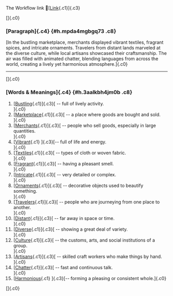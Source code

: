 The Workflow link
👏[[Link](https://www.google.com/url?q=http://www.google.com&sa=D&source=editors&ust=1758213705664209&usg=AOvVaw3ptdQlQoAFbL7QRXZPUX_v){.c1}]{.c3}

[]{.c0}

### [Paragraph]{.c4} {#h.mpda4mgbgq73 .c8}

[In the bustling marketplace, merchants displayed vibrant textiles,
fragrant spices, and intricate ornaments. Travelers from distant lands
marveled at the diverse culture, while local artisans showcased their
craftsmanship. The air was filled with animated chatter, blending
languages from across the world, creating a lively yet harmonious
atmosphere.]{.c0}

------------------------------------------------------------------------

[]{.c0}

### [Words & Meanings]{.c4} {#h.3aalkbh4jm0b .c8}

1.  [[Bustling](https://www.google.com/url?q=http://www.google.com&sa=D&source=editors&ust=1758213705664866&usg=AOvVaw1rmAYKupZnTVdtvBmn2zL-){.c1}]{.c3}[ --
    full of lively activity.\
    ]{.c0}
2.  [[Marketplace](https://www.google.com/url?q=http://www.google.com&sa=D&source=editors&ust=1758213705664991&usg=AOvVaw0SxAac4fuSi3nh693tSCRB){.c1}]{.c3}[ --
    a place where goods are bought and sold.\
    ]{.c0}
3.  [[Merchants](https://www.google.com/url?q=http://www.google.com&sa=D&source=editors&ust=1758213705665112&usg=AOvVaw1xEi3lEqmJf59CUF8NfTGp){.c1}]{.c3}[ --
    people who sell goods, especially in large quantities.\
    ]{.c0}
4.  [[Vibrant](https://www.google.com/url?q=http://www.google.com&sa=D&source=editors&ust=1758213705665246&usg=AOvVaw1GZSd_5LGpcu2dldo4qCHy){.c1}
    ]{.c3}[-- full of life and energy.\
    ]{.c0}
5.  [[Textiles](https://www.google.com/url?q=http://www.google.com&sa=D&source=editors&ust=1758213705665345&usg=AOvVaw18rF9dIoGI2u2h043TBUS5){.c1}]{.c3}[ --
    types of cloth or woven fabric.\
    ]{.c0}
6.  [[Fragrant](https://www.google.com/url?q=http://www.google.com&sa=D&source=editors&ust=1758213705665451&usg=AOvVaw2PlmoAc_Ul3jCxUTm_FD3e){.c1}]{.c3}[ --
    having a pleasant smell.\
    ]{.c0}
7.  [[Intricate](https://www.google.com/url?q=http://www.google.com&sa=D&source=editors&ust=1758213705665557&usg=AOvVaw2ZcRFWC9XvMV4sZJkNZrC4){.c1}]{.c3}[ --
    very detailed or complex.\
    ]{.c0}
8.  [[Ornaments](https://www.google.com/url?q=http://www.google.com&sa=D&source=editors&ust=1758213705665660&usg=AOvVaw3ZcnkBzp63XeoQxsiIg78x){.c1}]{.c3}[ --
    decorative objects used to beautify something.\
    ]{.c0}
9.  [[Travelers](https://www.google.com/url?q=http://www.google.com&sa=D&source=editors&ust=1758213705665785&usg=AOvVaw357m5n-qAfvIQgoaEBf5dW){.c1}]{.c3}[ --
    people who are journeying from one place to another.\
    ]{.c0}
10. [[Distant](https://www.google.com/url?q=http://www.google.com&sa=D&source=editors&ust=1758213705665911&usg=AOvVaw2e2s7TVVnyJUzSwgrW3tru){.c1}]{.c3}[ --
    far away in space or time.\
    ]{.c0}
11. [[Diverse](https://www.google.com/url?q=http://www.google.com&sa=D&source=editors&ust=1758213705666015&usg=AOvVaw1lJ00WLLjz9lL9SVJWLEWl){.c1}]{.c3}[ --
    showing a great deal of variety.\
    ]{.c0}
12. [[Culture](https://www.google.com/url?q=http://www.google.com&sa=D&source=editors&ust=1758213705666136&usg=AOvVaw2I8oOWbBqDyVklZLHY5T0e){.c1}]{.c3}[ --
    the customs, arts, and social institutions of a group.\
    ]{.c0}
13. [[Artisans](https://www.google.com/url?q=http://www.google.com&sa=D&source=editors&ust=1758213705666339&usg=AOvVaw30UMS967XZG9HD5TLJbHm4){.c1}]{.c3}[ --
    skilled craft workers who make things by hand.\
    ]{.c0}
14. [[Chatter](https://www.google.com/url?q=http://www.google.com&sa=D&source=editors&ust=1758213705666532&usg=AOvVaw1Hep6bFSvrpk7IfEdRWlWx){.c1}]{.c3}[ --
    fast and continuous talk.\
    ]{.c0}
15. [[Harmonious](https://www.google.com/url?q=http://www.google.com&sa=D&source=editors&ust=1758213705666737&usg=AOvVaw3ghoEdv7ZRCXlsf_WlEmnv){.c1}
    ]{.c3}[-- forming a pleasing or consistent whole.]{.c0}

[]{.c0}
